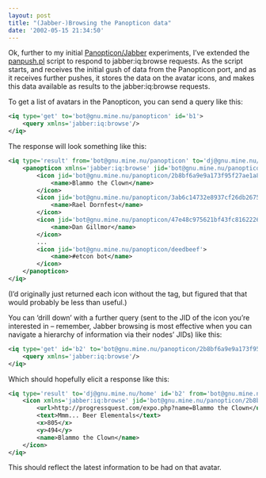 ```yaml
---
layout: post
title: "(Jabber-)Browsing the Panopticon data"
date: '2002-05-15 21:34:50'
---
```



Ok, further to my initial [Panopticon/Jabber](/2002/05/the-panopticon/) experiments, I’ve extended the [panpush.pl](http://www.pipetree.com.wstub.archive.org/%7Edj/panpush.pl) script to respond to jabber:iq:browse requests. As the script starts, and receives the initial gush of data from the Panopticon port, and as it receives further pushes, it stores the data on the avatar icons, and makes this data available as results to the jabber:iq:browse requests.

To get a list of avatars in the Panopticon, you can send a query like this:

```xml
<iq type='get' to='bot@gnu.mine.nu/panopticon' id='b1'>
	<query xmlns='jabber:iq:browse'/>
</iq>
```

The response will look something like this:

```xml
<iq type='result' from='bot@gnu.mine.nu/panopticon' to='dj@gnu.mine.nu/home' id='b1'>
	<panopticon xmlns='jabber:iq:browse' jid='bot@gnu.mine.nu/panopticon' name='The Panopticon'>
		<icon jid='bot@gnu.mine.nu/panopticon/2b8bf6a9e9a173f95f27ae1a8d6fb2f4'>
			<name>Blammo the Clown</name>
		</icon>
		<icon jid='bot@gnu.mine.nu/panopticon/3ab6c14732e8937cf26db26755c4aae7'>
			<name>Rael Dornfest</name>
		</icon>
		<icon jid='bot@gnu.mine.nu/panopticon/47e48c975621bf43fc81622265d47a31'>
			<name>Dan Gillmor</name>
		</icon>
		...
		<icon jid='bot@gnu.mine.nu/panopticon/deedbeef'>
			<name>#etcon bot</name>
		</icon>
	</panopticon>
</iq>
```

(I’d originally just returned each icon without the <name/> tag, but figured that that would probably be less than useful.)

You can ‘drill down’ with a further query (sent to the JID of the icon you’re interested in – remember, Jabber browsing is most effective when you can navigate a hierarchy of information via their nodes’ JIDs) like this:

```xml
<iq type='get' id='b2' to='bot@gnu.mine.nu/panopticon/2b8bf6a9e9a173f95f27ae1a8d6fb2f4'>
	<query xmlns='jabber:iq:browse'/>
</iq>
```

Which should hopefully elicit a response like this:

```xml
<iq type='result' to='dj@gnu.mine.nu/home' id='b2' from='bot@gnu.mine.nu/panopticon/2b8bf6a9e9a173f95f27ae1a8d6fb2f4'>
	<icon xmlns='jabber:iq:browse' jid='bot@gnu.mine.nu/panopticon/2b8bf6a9e9a173f95f27ae1a8d6fb2f4' id='2b8bf6a9e9a173f95f27ae1a8d6fb2f4'>
		<url>http://progressquest.com/expo.php?name=Blammo the Clown</url>
		<text>Mmm... Beer Elementals</text>
		<x>805</x>
		<y>494</y>
		<name>Blammo the Clown</name>
	</icon>
</iq>
```

This should reflect the latest information to be had on that avatar.


